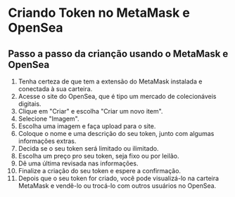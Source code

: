 # Criando Token no MetaMask e OpenSea
## Passo a passo da crianção usando o MetaMask e OpenSea
<table>
<ol>
<li>Tenha certeza de que tem a extensão do MetaMask instalada e conectada à sua carteira.

<li>Acesse o site do OpenSea, que é tipo um mercado de colecionáveis digitais.

<li>Clique em "Criar" e escolha "Criar um novo item".

<li>Selecione "Imagem".

<li>Escolha uma imagem e faça upload para o site.

<li>Coloque o nome e uma descrição do seu token, junto com algumas informações extras.

<li>Decida se o seu token será limitado ou ilimitado.

<li>Escolha um preço pro seu token, seja fixo ou por leilão.

<li>Dê uma última revisada nas informações.

<li>Finalize a criação do seu token e espere a confirmação.

<li>Depois que o seu token for criado, você pode visualizá-lo na carteira MetaMask e vendê-lo ou trocá-lo com outros usuários no OpenSea.
</table>